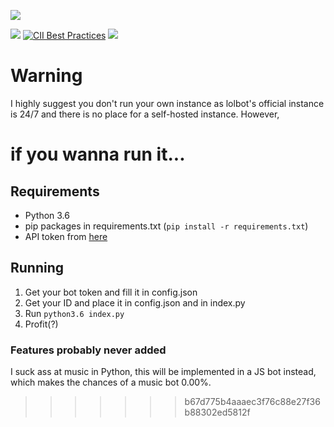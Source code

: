 
![](https://file.house/QS6w.png)

[![](https://img.shields.io/badge/discord-server-7289DA.svg)](https://discord.gg/PEW4wx9) [![CII Best Practices](https://bestpractices.coreinfrastructure.org/projects/772/badge)](https://bestpractices.coreinfrastructure.org/projects/772)
[<img src="https://lold.s-ul.eu/OC314kET">](https://discordapp.com/api/oauth2/authorize?client_id=272549225454239744&scope=bot&permissions=0)

# Warning
I highly suggest you don't run your own instance as lolbot's official instance is 24/7 and there is no place for a self-hosted instance. However,

# if you wanna run it...

## Requirements

- Python 3.6
- pip packages in requirements.txt (`pip install -r requirements.txt`)
- API token from [here](https://discordapp.com/developers/applications)

## Running

1. Get your bot token and fill it in config.json
2. Get your ID and place it in config.json and in index.py
3. Run `python3.6 index.py`
4. Profit(?)

### Features probably never added
I suck ass at music in Python, this will be implemented in a JS bot instead, which makes the chances of a music bot 0.00%.
>>>>>>> b67d775b4aaaec3f76c88e27f36b88302ed5812f

